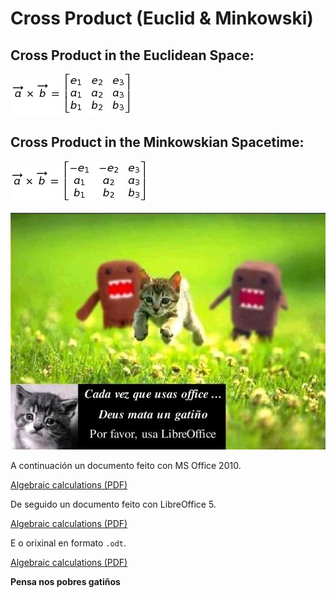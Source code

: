 # Cross Product (Euclid & Minkowski)

## Cross Product in the Euclidean Space:
![Euclidean Cross Product axb](https://github.com/probaxeoxebra/probaMinkoski/blob/master/FORMULAS/detCrossEucl.jpg "Euclidean determinant axb")

## Cross Product in the Minkowskian Spacetime:
![Minkowskian Cross Product axb](https://github.com/probaxeoxebra/probaMinkoski/blob/master/FORMULAS/detCrossMink.jpg "Minkowskian determinant axb")

![Por favor usa LibreOffice](../IMAGES/usa-libre-office.jpg)

A continuación un documento feito con MS Office 2010.

[Algebraic calculations (PDF)](https://github.com/probaxeoxebra/probaMinkoski/blob/master/documents/Cross.pdf)

De seguido un documento feito con LibreOffice 5.

[Algebraic calculations (PDF)](https://github.com/probaxeoxebra/probaMinkoski/blob/master/documents/Cross.pdf)

E o orixinal en formato `.odt`.

[Algebraic calculations (PDF)](../documents/Cross.pdf)

__Pensa nos pobres gatiños__
